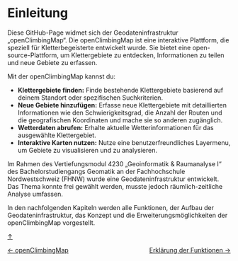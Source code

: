 <a id="top"></a>

# Einleitung

Diese GitHub-Page widmet sich der Geodateninfrastruktur „openClimbingMap“. Die openClimbingMap ist eine interaktive Plattform, die speziell für Kletterbegeisterte entwickelt wurde. Sie bietet eine open-source-Plattform, um Klettergebiete zu entdecken, Informationen zu teilen und neue Gebiete zu erfassen.

Mit der openClimbingMap kannst du:

- **Klettergebiete finden:** Finde bestehende Klettergebiete basierend auf deinem Standort oder spezifischen Suchkriterien.
- **Neue Gebiete hinzufügen:** Erfasse neue Klettergebiete mit detaillierten Informationen wie den Schwierigkeitsgrad, die Anzahl der Routen und die geografischen Koordinaten und mache sie so anderen zugänglich.
- **Wetterdaten abrufen:** Erhalte aktuelle Wetterinformationen für das ausgewählte Klettergebiet.
- **Interaktive Karten nutzen:** Nutze eine benutzerfreundliches Layermenu, um Gebiete zu visualisieren und zu analysieren.

Im Rahmen des Vertiefungsmodul 4230 „Geoinformatik & Raumanalyse I“ des Bachelorstudiengangs Geomatik an der Fachhochschule Nordwestschweiz (FHNW) wurde eine Geodateninfrastruktur entwickelt. Das Thema konnte frei gewählt werden, musste jedoch räumlich-zeitliche Analyse umfassen.

In den nachfolgenden Kapiteln werden alle Funktionen, der Aufbau der Geodateninfrastruktur, das Konzept und die Erweiterungsmöglichkeiten der openClimbingMap vorgestellt.

[↑](#top)

<div style="display: flex; justify-content: space-between;">
  <div>
    <a href="index.html">← openClimbingMap</a>
  </div>
  <div>
    <a href="funktionen.html">Erklärung der Funktionen →</a>
  </div>
</div>
